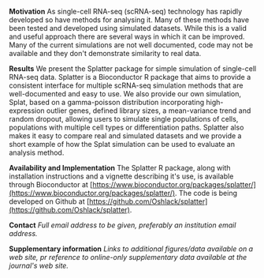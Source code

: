 **Motivation**
As single-cell RNA-seq (scRNA-seq) technology has rapidly developed so have methods for analysing it. Many of these methods have been tested and developed using simulated datasets. While this is a valid and useful approach there are several ways in which it can be improved. Many of the current simulations are not well documented, code may not be available and they don't demonstrate similarity to real data.

**Results**
We present the Splatter package for simple simulation of single-cell RNA-seq data. Splatter is a Bioconductor R package that aims to provide a consistent interface for multiple scRNA-seq simulation methods that are well-documented and easy to use. We also provide our own simulation, Splat, based on a gamma-poisson distribution incorporating high-expression outlier genes, defined library sizes, a mean-variance trend and random dropout, allowing users to simulate single populations of cells, populations with multiple cell types or differentiation paths. Splatter also makes it easy to compare real and simulated datasets and we provide a short example of how the Splat simulation can be used to evaluate an analysis method.

**Availability and Implementation**
The Splatter R package, along with installation instructions and a vignette describing it's use, is available through Bioconductor at [https://www.bioconductor.org/packages/splatter/](https://www.bioconductor.org/packages/splatter/). The code is being developed on Github at [https://github.com/Oshlack/splatter](https://github.com/Oshlack/splatter).

**Contact**
_Full email address to be given, preferably an institution email address._

**Supplementary information**
_Links to additional figures/data available on a web site, pr reference to online-only supplementary data available at the journal's web site._